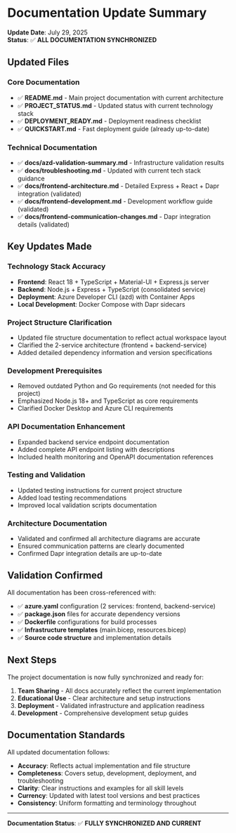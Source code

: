 # Documentation Update Summary

**Update Date**: July 29, 2025  
**Status**: ✅ **ALL DOCUMENTATION SYNCHRONIZED**

## Updated Files

### Core Documentation
- ✅ **README.md** - Main project documentation with current architecture
- ✅ **PROJECT_STATUS.md** - Updated status with current technology stack
- ✅ **DEPLOYMENT_READY.md** - Deployment readiness checklist
- ✅ **QUICKSTART.md** - Fast deployment guide (already up-to-date)

### Technical Documentation  
- ✅ **docs/azd-validation-summary.md** - Infrastructure validation results
- ✅ **docs/troubleshooting.md** - Updated with current tech stack guidance
- ✅ **docs/frontend-architecture.md** - Detailed Express + React + Dapr integration (validated)
- ✅ **docs/frontend-development.md** - Development workflow guide (validated)
- ✅ **docs/frontend-communication-changes.md** - Dapr integration details (validated)

## Key Updates Made

### Technology Stack Accuracy
- **Frontend**: React 18 + TypeScript + Material-UI + Express.js server
- **Backend**: Node.js + Express + TypeScript (consolidated service)
- **Deployment**: Azure Developer CLI (azd) with Container Apps
- **Local Development**: Docker Compose with Dapr sidecars

### Project Structure Clarification
- Updated file structure documentation to reflect actual workspace layout
- Clarified the 2-service architecture (frontend + backend-service)
- Added detailed dependency information and version specifications

### Development Prerequisites  
- Removed outdated Python and Go requirements (not needed for this project)
- Emphasized Node.js 18+ and TypeScript as core requirements
- Clarified Docker Desktop and Azure CLI requirements

### API Documentation Enhancement
- Expanded backend service endpoint documentation
- Added complete API endpoint listing with descriptions
- Included health monitoring and OpenAPI documentation references

### Testing and Validation
- Updated testing instructions for current project structure
- Added load testing recommendations
- Improved local validation scripts documentation

### Architecture Documentation
- Validated and confirmed all architecture diagrams are accurate
- Ensured communication patterns are clearly documented
- Confirmed Dapr integration details are up-to-date

## Validation Confirmed

All documentation has been cross-referenced with:
- ✅ **azure.yaml** configuration (2 services: frontend, backend-service)
- ✅ **package.json** files for accurate dependency versions
- ✅ **Dockerfile** configurations for build processes
- ✅ **Infrastructure templates** (main.bicep, resources.bicep)
- ✅ **Source code structure** and implementation details

## Next Steps

The project documentation is now fully synchronized and ready for:

1. **Team Sharing** - All docs accurately reflect the current implementation
2. **Educational Use** - Clear architecture and setup instructions  
3. **Deployment** - Validated infrastructure and application readiness
4. **Development** - Comprehensive development setup guides

## Documentation Standards

All updated documentation follows:
- **Accuracy**: Reflects actual implementation and file structure
- **Completeness**: Covers setup, development, deployment, and troubleshooting  
- **Clarity**: Clear instructions and examples for all skill levels
- **Currency**: Updated with latest tool versions and best practices
- **Consistency**: Uniform formatting and terminology throughout

---

**Documentation Status**: ✅ **FULLY SYNCHRONIZED AND CURRENT**
